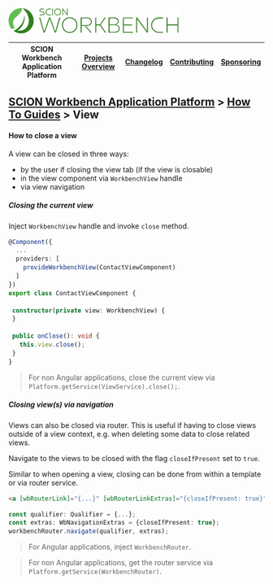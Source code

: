 <a href="/docs/site/application-platform/README.md"><img src="/resources/branding/scion-workbench-banner.svg" height="50" alt="SCION Workbench Application Platform"></a>

| SCION Workbench Application Platform | [Projects Overview][menu-projects-overview] | [Changelog][menu-changelog] | [Contributing][menu-contributing] | [Sponsoring][menu-sponsoring] |  
| --- | --- | --- | --- | --- |

## [SCION Workbench Application Platform][menu-home] > [How To Guides][menu-how-to] > View

#### How to close a view

A view can be closed in three ways:
- by the user if closing the view tab (if the view is closable)
- in the view component via `WorkbenchView` handle
- via view navigation

##### Closing the current view
Inject `WorkbenchView` handle and invoke `close` method.

```typescript
@Component({
  ...
  providers: [
    provideWorkbenchView(ContactViewComponent)
  ]
})
export class ContactViewComponent {

 constructor(private view: WorkbenchView) {
 }

 public onClose(): void {
   this.view.close();
 }
}
```

> For non Angular applications, close the current view via `Platform.getService(ViewService).close();`.


##### Closing view(s) via navigation
Views can also be closed via router. This is useful if having to close views outside of a view context, e.g. when deleting some data to close related views.

Navigate to the views to be closed with the flag `closeIfPresent` set to `true`.

Similar to when opening a view, closing can be done from within a template or via router service.

 ```html
<a [wbRouterLink]="{...}" [wbRouterLinkExtras]="{closeIfPresent: true}">
```

```typescript
const qualifier: Qualifier = {...};
const extras: WbNavigationExtras = {closeIfPresent: true};
workbenchRouter.navigate(qualifier, extras);
```
> For Angular applications, inject `WorkbenchRouter`.

> For non Angular applications, get the router service via `Platform.getService(WorkbenchRouter)`.


[menu-how-to]: /docs/site/application-platform/howto/how-to.md

[menu-home]: /docs/site/application-platform/README.md
[menu-projects-overview]: https://github.com/SchweizerischeBundesbahnen/scion-workbench/blob/master/docs/site/projects-overview.md
[menu-changelog]: https://github.com/SchweizerischeBundesbahnen/scion-workbench/blob/master/docs/site/changelog/changelog.md
[menu-contributing]: https://github.com/SchweizerischeBundesbahnen/scion-workbench/blob/master/CONTRIBUTING.md
[menu-sponsoring]: https://github.com/SchweizerischeBundesbahnen/scion-workbench/blob/master/docs/site/sponsoring.md
